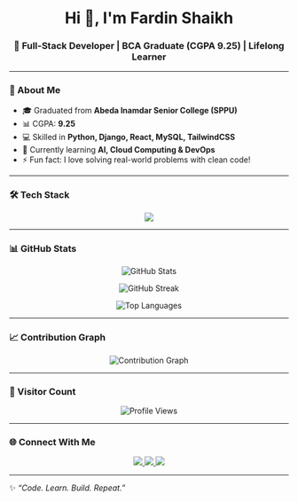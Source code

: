 <h1 align="center">Hi 👋, I'm Fardin Shaikh</h1>
<h3 align="center">🚀 Full-Stack Developer | BCA Graduate (CGPA 9.25) | Lifelong Learner</h3>

---

### 🌟 About Me  
- 🎓 Graduated from **Abeda Inamdar Senior College (SPPU)**  
- 📊 CGPA: **9.25**  
- 💻 Skilled in **Python, Django, React, MySQL, TailwindCSS**  
- 🌱 Currently learning **AI, Cloud Computing & DevOps**  
- ⚡ Fun fact: I love solving real-world problems with clean code!  

---

### 🛠️ Tech Stack  
<p align="center">
  <img src="https://skillicons.dev/icons?i=python,django,react,mysql,html,css,tailwind,js,git,github,vscode&theme=light" />
</p>

---

### 📊 GitHub Stats  
<p align="center">
  <img src="https://github-readme-stats.vercel.app/api?username=fardinshaikh21&show_icons=true&theme=tokyonight" alt="GitHub Stats" />
</p>

<p align="center">
  <img src="https://github-readme-streak-stats.herokuapp.com/?user=fardinshaikh21&theme=tokyonight" alt="GitHub Streak" />
</p>

<p align="center">
  <img src="https://github-readme-stats.vercel.app/api/top-langs/?username=fardinshaikh21&layout=compact&theme=tokyonight" alt="Top Languages" />
</p>

---

### 📈 Contribution Graph  
<p align="center">
  <img src="https://github-readme-activity-graph.vercel.app/graph?username=FardinShaikh&theme=tokyo-night" alt="Contribution Graph" />
</p>

---

### 👀 Visitor Count  
<p align="center">
  <img src="https://komarev.com/ghpvc/?username=FardinShaikh&label=Profile%20Views&color=0e75b6&style=flat" alt="Profile Views" />
</p>

---

### 🌐 Connect With Me  
<p align="center">
  <a href="https://linkedin.com/in/fardinshaikh01" target="_blank">
    <img src="https://img.shields.io/badge/-LinkedIn-blue?style=for-the-badge&logo=Linkedin&logoColor=white"/>
  </a>
  <a href="mailto:fardinshaikh8875@gmail.com" target="_blank">
    <img src="https://img.shields.io/badge/-Gmail-red?style=for-the-badge&logo=Gmail&logoColor=white"/>
  </a>
  <a href="https://github.com/FardinShaikh21" target="_blank">
    <img src="https://img.shields.io/badge/-GitHub-black?style=for-the-badge&logo=github"/>
  </a>
</p>

---

✨ _“Code. Learn. Build. Repeat.”_
